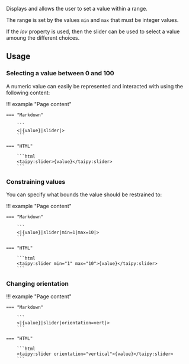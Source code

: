 Displays and allows the user to set a value within a range.

The range is set by the values `min` and `max` that must be integer values.

If the _lov_ property is used, then the slider can be used to select a value amoung the different choices.

## Usage

### Selecting a value between 0 and 100

A numeric value can easily be represented and interacted with using the
following content:

!!! example "Page content"

    === "Markdown"

        ```
        <|{value}|slider|>
        ```
  
    === "HTML"

        ```html
        <taipy:slider>{value}</taipy:slider>
        ```

### Constraining values

You can specify what bounds the value should be restrained to:

!!! example "Page content"

    === "Markdown"

        ```
        <|{value}|slider|min=1|max=10|>
        ```
  
    === "HTML"

        ```html
        <taipy:slider min="1" max="10">{value}</taipy:slider>
        ```

### Changing orientation


!!! example "Page content"

    === "Markdown"

        ```
        <|{value}|slider|orientation=vert|>
        ```
  
    === "HTML"

        ```html
        <taipy:slider orientation="vertical">{value}</taipy:slider>
        ```
